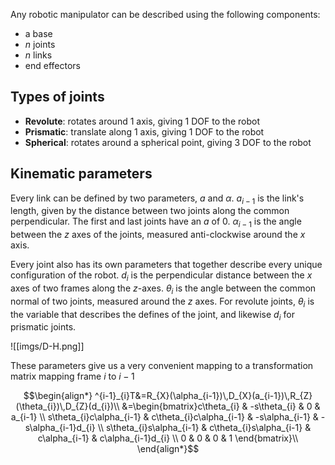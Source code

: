 Any robotic manipulator can be described using the following components:

- a base
- *n* joints
- *n* links
- end effectors

## Types of joints

- **Revolute**: rotates around 1 axis, giving 1 DOF to the robot
- **Prismatic**: translate along 1 axis, giving 1 DOF to the robot
- **Spherical**: rotates around a spherical point, giving 3 DOF to the robot

## Kinematic parameters

Every link can be defined by two parameters, $a$ and $\alpha$. $a_{i-1}$ is the link's length, given by the distance between two joints along the common perpendicular. The first and last joints have an $a$ of 0. $\alpha_{i-1}$ is the angle between the $z$ axes of the joints, measured anti-clockwise around the $x$ axis.

Every joint also has its own parameters that together describe every unique configuration of the robot. $d_{i}$ is the perpendicular distance between the $x$ axes of two frames along the $z$-axes. $\theta_{i}$ is the angle between the common normal of two joints, measured around the $z$ axes. For revolute joints, $\theta_{i}$ is the variable that describes the defines of the joint, and likewise $d_{i}$ for prismatic joints.

![[imgs/D-H.png]]

These parameters give us a very convenient mapping to a transformation matrix mapping frame $i$ to $i-1$

$$\begin{align*}
^{i-1}_{i}T&=R_{X}(\alpha_{i-1})\,D_{X}(a_{i-1})\,R_{Z}(\theta_{i})\,D_{Z}(d_{i})\\
&=\begin{bmatrix}c\theta_{i} & -s\theta_{i} & 0 & a_{i-1} \\ s\theta_{i}c\alpha_{i-1} & c\theta_{i}c\alpha_{i-1} & -s\alpha_{i-1} & -s\alpha_{i-1}d_{i} \\ s\theta_{i}s\alpha_{i-1} & c\theta_{i}s\alpha_{i-1} & c\alpha_{i-1} & c\alpha_{i-1}d_{i} \\ 0 & 0 & 0 & 1 \end{bmatrix}\\
\end{align*}$$